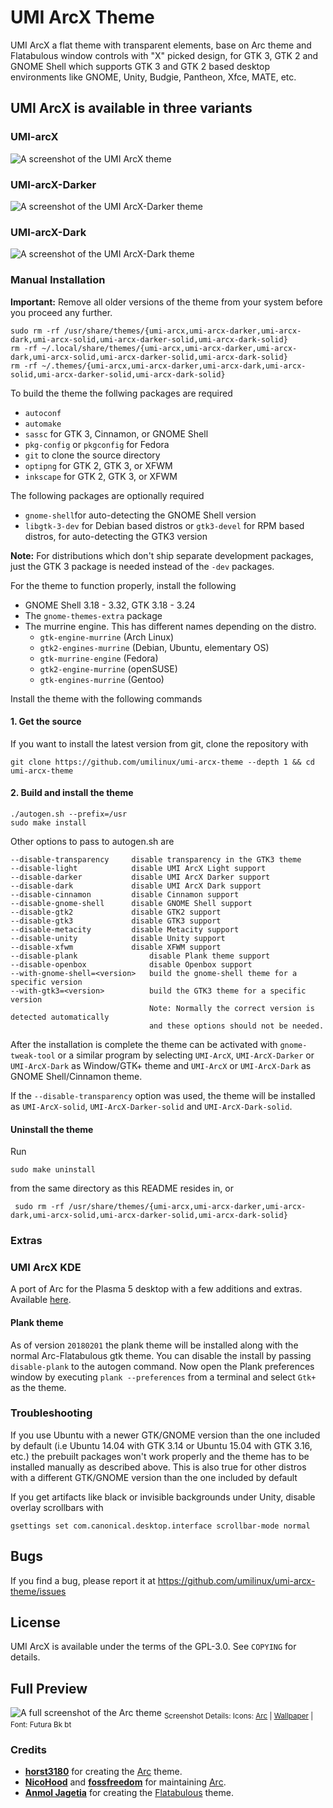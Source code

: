 # UMI ArcX Theme

UMI ArcX a flat theme with transparent elements, base on Arc theme and Flatabulous window controls with "X" picked design, for GTK 3, GTK 2 and GNOME Shell which supports GTK 3 and GTK 2 based desktop environments like GNOME, Unity, Budgie, Pantheon, Xfce, MATE, etc.

## UMI ArcX is available in three variants

### UMI-arcX

![A screenshot of the UMI ArcX theme](http://tnga.github.io/sharedbazar/_assets/images/umi-mvx-screenshot-20190508153236.png)

### UMI-arcX-Darker

![A screenshot of the UMI ArcX-Darker theme](http://tnga.github.io/sharedbazar/_assets/images/umi-mvx-dr-screenshot-20190508153542.png)

### UMI-arcX-Dark

![A screenshot of the UMI ArcX-Dark theme](http://tnga.github.io/sharedbazar/_assets/images/umi-mvx-d-screenshot-20190508153627.png)

### Manual Installation

**Important:** Remove all older versions of the theme from your system before you proceed any further.

    sudo rm -rf /usr/share/themes/{umi-arcx,umi-arcx-darker,umi-arcx-dark,umi-arcx-solid,umi-arcx-darker-solid,umi-arcx-dark-solid}
    rm -rf ~/.local/share/themes/{umi-arcx,umi-arcx-darker,umi-arcx-dark,umi-arcx-solid,umi-arcx-darker-solid,umi-arcx-dark-solid}
    rm -rf ~/.themes/{umi-arcx,umi-arcx-darker,umi-arcx-dark,umi-arcx-solid,umi-arcx-darker-solid,umi-arcx-dark-solid}

To build the theme the follwing packages are required

* `autoconf`
* `automake`
* `sassc` for GTK 3, Cinnamon, or GNOME Shell
* `pkg-config` or `pkgconfig` for Fedora
* `git` to clone the source directory
* `optipng` for GTK 2, GTK 3, or XFWM
* `inkscape` for GTK 2, GTK 3, or XFWM

The following packages are optionally required

* `gnome-shell`for auto-detecting the GNOME Shell version
* `libgtk-3-dev` for Debian based distros or `gtk3-devel` for RPM based distros, for auto-detecting the GTK3 version

**Note:** For distributions which don't ship separate development packages, just the GTK 3 package is needed instead of the `-dev` packages.

For the theme to function properly, install the following

* GNOME Shell 3.18 - 3.32, GTK 3.18 - 3.24
* The `gnome-themes-extra` package
* The murrine engine. This has different names depending on the distro.
  * `gtk-engine-murrine` (Arch Linux)
  * `gtk2-engines-murrine` (Debian, Ubuntu, elementary OS)
  * `gtk-murrine-engine` (Fedora)
  * `gtk2-engine-murrine` (openSUSE)
  * `gtk-engines-murrine` (Gentoo)

Install the theme with the following commands

#### 1. Get the source

If you want to install the latest version from git, clone the repository with

    git clone https://github.com/umilinux/umi-arcx-theme --depth 1 && cd umi-arcx-theme

#### 2. Build and install the theme

    ./autogen.sh --prefix=/usr
    sudo make install

Other options to pass to autogen.sh are

    --disable-transparency     disable transparency in the GTK3 theme
    --disable-light            disable UMI ArcX Light support
    --disable-darker           disable UMI ArcX Darker support
    --disable-dark             disable UMI ArcX Dark support
    --disable-cinnamon         disable Cinnamon support
    --disable-gnome-shell      disable GNOME Shell support
    --disable-gtk2             disable GTK2 support
    --disable-gtk3             disable GTK3 support
    --disable-metacity         disable Metacity support
    --disable-unity            disable Unity support
    --disable-xfwm             disable XFWM support
    --disable-plank                disable Plank theme support
    --disable-openbox              disable Openbox support
    --with-gnome-shell=<version>   build the gnome-shell theme for a specific version
    --with-gtk3=<version>          build the GTK3 theme for a specific version
                                   Note: Normally the correct version is detected automatically
                                   and these options should not be needed.

After the installation is complete the theme can be activated with `gnome-tweak-tool` or a similar program by selecting `UMI-ArcX`, `UMI-ArcX-Darker` or `UMI-ArcX-Dark` as Window/GTK+ theme and `UMI-ArcX` or `UMI-ArcX-Dark` as GNOME Shell/Cinnamon theme.

If the `--disable-transparency` option was used, the theme will be installed as `UMI-ArcX-solid`, `UMI-ArcX-Darker-solid` and `UMI-ArcX-Dark-solid`.

#### Uninstall the theme

Run

    sudo make uninstall

from the same directory as this README resides in, or

     sudo rm -rf /usr/share/themes/{umi-arcx,umi-arcx-darker,umi-arcx-dark,umi-arcx-solid,umi-arcx-darker-solid,umi-arcx-dark-solid}

### Extras

### UMI ArcX KDE

A port of Arc for the Plasma 5 desktop with a few additions and extras. Available [here](https://github.com/PapirusDevelopmentTeam/arc-kde).

#### Plank theme

As of version `20180201` the plank theme will be installed along with the normal Arc-Flatabulous gtk theme. You can disable the install by passing `disable-plank` to the autogen command.
Now open the Plank preferences window by executing `plank --preferences` from a terminal and select `Gtk+` as the theme.

### Troubleshooting

If you use Ubuntu with a newer GTK/GNOME version than the one included by default (i.e Ubuntu 14.04 with GTK 3.14 or Ubuntu 15.04 with GTK 3.16, etc.) the prebuilt packages won't work properly and the theme has to be installed manually as described above.
This is also true for other distros with a different GTK/GNOME version than the one included by default

If you get artifacts like black or invisible backgrounds under Unity, disable overlay scrollbars with

    gsettings set com.canonical.desktop.interface scrollbar-mode normal

## Bugs

If you find a bug, please report it at https://github.com/umilinux/umi-arcx-theme/issues

## License

UMI ArcX is available under the terms of the GPL-3.0. See `COPYING` for details.

## Full Preview

![A full screenshot of the Arc theme](http://tnga.github.io/sharedbazar/_assets/images/umi-mvx-lde-screenshot-20190508155116.png)
<sub>Screenshot Details: Icons: [Arc](https://github.com/umilinux/umi-mvx-icons) | [Wallpaper](https://wallpapers.cimiro.com/wp-content/uploads/sites/4/2019/01/background-beach-beautiful-207135-1.jpg) | Font: Futura Bk bt</sub>

### Credits

* **[horst3180](https://github.com/horst3180)** for creating the [Arc](https://github.com/horst3180/arc-theme) theme.
* **[NicoHood](https://github.com/NicoHood)** and **[fossfreedom](https://github.com/fossfreedom)** for maintaining [Arc](https://github.com/NicoHood/arc-theme).
* **[Anmol Jagetia](https://github.com/anmoljagetia)** for creating the [Flatabulous](https://github.com/anmoljagetia/Flatabulous) theme.
